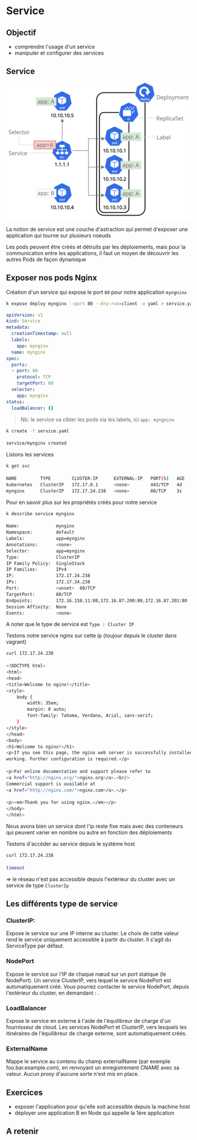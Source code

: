# Service 

## Objectif 

* comprendre l'usage d'un service
* manipuler et configurer des services

## Service

![Service](./medias/module_04_service.svg)

La notion de service est une couche d'astraction qui permet d'exposer une application qui tourne sur plusieurs noeuds

Les pods peuvent être créés et détruits par les déploiements, mais pour la communication entre les applications, il faut un moyen de découvrir les autres Pods de façon dynamique

## Exposer nos pods Nginx 

Création d'un service qui expose le port  `80` pour notre application `myngninx`

```bash
k expose deploy mynginx --port 80 --dry-run=client -o yaml > service.yaml
```

```yaml
apiVersion: v1
kind: Service
metadata:
  creationTimestamp: null
  labels:
    app: mynginx
  name: mynginx
spec:
  ports:
  - port: 80
    protocol: TCP
    targetPort: 80
  selector:
    app: mynginx
status:
  loadBalancer: {}
```

> Nb: le service va cibler les pods via les labels, ici `app: myngninx` 

```bash
k create -f service.yaml

service/mynginx created
```

Listons les services

```bash
k get svc

NAME         TYPE        CLUSTER-IP      EXTERNAL-IP   PORT(S)   AGE
kubernetes   ClusterIP   172.17.0.1      <none>        443/TCP   4d
mynginx      ClusterIP   172.17.24.238   <none>        80/TCP    3s
```

Pour en savoir plus sur les propriétés créés pour notre service 

```bash
k describe service mynginx

Name:              mynginx
Namespace:         default
Labels:            app=mynginx
Annotations:       <none>
Selector:          app=mynginx
Type:              ClusterIP
IP Family Policy:  SingleStack
IP Families:       IPv4
IP:                172.17.24.238
IPs:               172.17.24.238
Port:              <unset>  80/TCP
TargetPort:        80/TCP
Endpoints:         172.16.158.11:80,172.16.87.200:80,172.16.87.201:80
Session Affinity:  None
Events:            <none>
```

A noter que le type de service est `Type : Cluster IP` 


Testons notre service nginx sur cette ip (toujour depuis le cluster dans vagrant)

```bash
curl 172.17.24.238

<!DOCTYPE html>
<html>
<head>
<title>Welcome to nginx!</title>
<style>
    body {
        width: 35em;
        margin: 0 auto;
        font-family: Tahoma, Verdana, Arial, sans-serif;
    }
</style>
</head>
<body>
<h1>Welcome to nginx!</h1>
<p>If you see this page, the nginx web server is successfully installed and
working. Further configuration is required.</p>

<p>For online documentation and support please refer to
<a href="http://nginx.org/">nginx.org</a>.<br/>
Commercial support is available at
<a href="http://nginx.com/">nginx.com</a>.</p>

<p><em>Thank you for using nginx.</em></p>
</body>
</html>
```
Nous avons bien un service dont l'ip reste fixe mais avec des conteneurs qui peuvent varier en nombre ou autre en fonction des déploiements


Testons d'accéder au service depuis le système host

```bash
curl 172.17.24.238

timeout
```

=> le réseau n'est pas accessible depuis l'extérieur du cluster avec un service de type `ClusterIp` 

## Les différents type de service 


### ClusterIP: 

Expose le service sur une IP interne au cluster. Le choix de cette valeur rend le service uniquement accessible à partir du cluster. Il s'agit du ServiceType par défaut.

### NodePort

Expose le service sur l'IP de chaque nœud sur un port statique (le NodePort). Un service ClusterIP, vers lequel le service NodePort est automatiquement créé. Vous pourrez contacter le service NodePort, depuis l'extérieur du cluster, en demandant <NodeIP>: <NodePort>.

### LoadBalancer 

Expose le service en externe à l'aide de l'équilibreur de charge d'un fournisseur de cloud. Les services NodePort et ClusterIP, vers lesquels les itinéraires de l'équilibreur de charge externe, sont automatiquement créés.


### ExternalName 

Mappe le service au contenu du champ externalName (par exemple foo.bar.example.com), en renvoyant un enregistrement CNAME avec sa valeur. Aucun proxy d'aucune sorte n'est mis en place.


## Exercices 


* exposer l'application pour qu'elle soit accessible depuis la machine host
* déployer une application B en Node qui appelle la 1ère application


## A retenir




